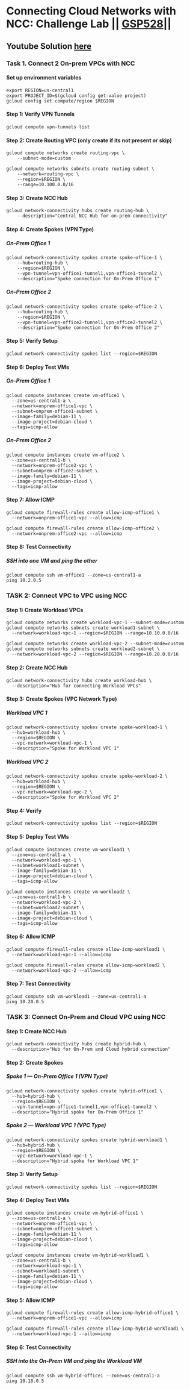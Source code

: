 # Connecting Cloud Networks with NCC: Challenge Lab || [GSP528]( )||

## Youtube Solution [here]()

### Task 1. Connect 2 On-prem VPCs with NCC ###

#### Set up environment variables
```
export REGION=us-central1
export PROJECT_ID=$(gcloud config get-value project)
gcloud config set compute/region $REGION
```
#### Step 1: Verify VPN Tunnels

```
gcloud compute vpn-tunnels list

```
#### Step 2: Create Routing VPC (only create if its not present or skip)
```
gcloud compute networks create routing-vpc \
    --subnet-mode=custom

gcloud compute networks subnets create routing-subnet \
    --network=routing-vpc \
    --region=$REGION \
    --range=10.100.0.0/16
```
#### Step 3: Create NCC Hub
```
gcloud network-connectivity hubs create routing-hub \
    --description="Central NCC Hub for on-prem connectivity"

```
#### Step 4: Create Spokes (VPN Type)
##### On-Prem Office 1

```
gcloud network-connectivity spokes create spoke-office-1 \
    --hub=routing-hub \
    --region=$REGION \
    --vpn-tunnel=vpn-office1-tunnel1,vpn-office1-tunnel2 \
    --description="Spoke connection for On-Prem Office 1"

```
##### On-Prem Office 2
```
gcloud network-connectivity spokes create spoke-office-2 \
    --hub=routing-hub \
    --region=$REGION \
    --vpn-tunnel=vpn-office2-tunnel1,vpn-office2-tunnel2 \
    --description="Spoke connection for On-Prem Office 2"
```
#### Step 5: Verify Setup
```
gcloud network-connectivity spokes list --region=$REGION
```
#### Step 6: Deploy Test VMs
##### On-Prem Office 1
```
gcloud compute instances create vm-office1 \
  --zone=us-central1-a \
  --network=onprem-office1-vpc \
  --subnet=onprem-office1-subnet \
  --image-family=debian-11 \
  --image-project=debian-cloud \
  --tags=icmp-allow
```
##### On-Prem Office 2
```
gcloud compute instances create vm-office2 \
  --zone=us-central1-b \
  --network=onprem-office2-vpc \
  --subnet=onprem-office2-subnet \
  --image-family=debian-11 \
  --image-project=debian-cloud \
  --tags=icmp-allow
```
#### Step 7: Allow ICMP
```
gcloud compute firewall-rules create allow-icmp-office1 \
  --network=onprem-office1-vpc --allow=icmp

gcloud compute firewall-rules create allow-icmp-office2 \
  --network=onprem-office2-vpc --allow=icmp

```
#### Step 8: Test Connectivity
##### SSH into one VM and ping the other

```
gcloud compute ssh vm-office1 --zone=us-central1-a
ping 10.2.0.5

```
### TASK 2: Connect VPC to VPC using NCC

#### Step 1: Create Workload VPCs

```
gcloud compute networks create workload-vpc-1 --subnet-mode=custom
gcloud compute networks subnets create workload1-subnet \
  --network=workload-vpc-1 --region=$REGION --range=10.10.0.0/16

gcloud compute networks create workload-vpc-2 --subnet-mode=custom
gcloud compute networks subnets create workload2-subnet \
  --network=workload-vpc-2 --region=$REGION --range=10.20.0.0/16

```
#### Step 2: Create NCC Hub
```
gcloud network-connectivity hubs create workload-hub \
  --description="Hub for connecting Workload VPCs"

```
#### Step 3: Create Spokes (VPC Network Type)
##### Workload VPC 1
```
gcloud network-connectivity spokes create spoke-workload-1 \
  --hub=workload-hub \
  --region=$REGION \
  --vpc-network=workload-vpc-1 \
  --description="Spoke for Workload VPC 1"

```
##### Workload VPC 2
```
gcloud network-connectivity spokes create spoke-workload-2 \
  --hub=workload-hub \
  --region=$REGION \
  --vpc-network=workload-vpc-2 \
  --description="Spoke for Workload VPC 2"
```

#### Step 4: Verify
```
gcloud network-connectivity spokes list --region=$REGION

```
#### Step 5: Deploy Test VMs

```
gcloud compute instances create vm-workload1 \
  --zone=us-central1-a \
  --network=workload-vpc-1 \
  --subnet=workload1-subnet \
  --image-family=debian-11 \
  --image-project=debian-cloud \
  --tags=icmp-allow

gcloud compute instances create vm-workload2 \
  --zone=us-central1-b \
  --network=workload-vpc-2 \
  --subnet=workload2-subnet \
  --image-family=debian-11 \
  --image-project=debian-cloud \
  --tags=icmp-allow

```
#### Step 6: Allow ICMP
```
gcloud compute firewall-rules create allow-icmp-workload1 \
  --network=workload-vpc-1 --allow=icmp

gcloud compute firewall-rules create allow-icmp-workload2 \
  --network=workload-vpc-2 --allow=icmp
```
#### Step 7: Test Connectivity
```
gcloud compute ssh vm-workload1 --zone=us-central1-a
ping 10.20.0.5

```
### TASK 3: Connect On-Prem and Cloud VPC using NCC

#### Step 1: Create NCC Hub
```
gcloud network-connectivity hubs create hybrid-hub \
  --description="Hub for On-Prem and Cloud hybrid connection"

```
#### Step 2: Create Spokes
##### Spoke 1 — On-Prem Office 1 (VPN Type)
```
gcloud network-connectivity spokes create hybrid-office1 \
  --hub=hybrid-hub \
  --region=$REGION \
  --vpn-tunnel=vpn-office1-tunnel1,vpn-office1-tunnel2 \
  --description="Hybrid spoke for On-Prem Office 1"

```
##### Spoke 2 — Workload VPC 1 (VPC Type)
```
gcloud network-connectivity spokes create hybrid-workload1 \
  --hub=hybrid-hub \
  --region=$REGION \
  --vpc-network=workload-vpc-1 \
  --description="Hybrid spoke for Workload VPC 1"

```
#### Step 3: Verify Setup
```
gcloud network-connectivity spokes list --region=$REGION

```
#### Step 4: Deploy Test VMs
```
gcloud compute instances create vm-hybrid-office1 \
  --zone=us-central1-a \
  --network=onprem-office1-vpc \
  --subnet=onprem-office1-subnet \
  --image-family=debian-11 \
  --image-project=debian-cloud \
  --tags=icmp-allow

gcloud compute instances create vm-hybrid-workload1 \
  --zone=us-central1-b \
  --network=workload-vpc-1 \
  --subnet=workload1-subnet \
  --image-family=debian-11 \
  --image-project=debian-cloud \
  --tags=icmp-allow
```
#### Step 5: Allow ICMP
```
gcloud compute firewall-rules create allow-icmp-hybrid-office1 \
  --network=onprem-office1-vpc --allow=icmp

gcloud compute firewall-rules create allow-icmp-hybrid-workload1 \
  --network=workload-vpc-1 --allow=icmp

```
#### Step 6: Test Connectivity

##### SSH into the On-Prem VM and ping the Workload VM
```
gcloud compute ssh vm-hybrid-office1 --zone=us-central1-a
ping 10.10.0.5
```
